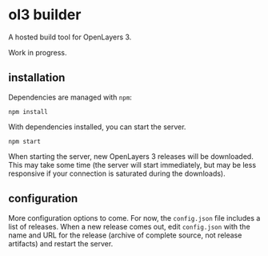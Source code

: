 # ol3 builder

A hosted build tool for OpenLayers 3.

Work in progress.

## installation

Dependencies are managed with `npm`:

    npm install

With dependencies installed, you can start the server.

    npm start

When starting the server, new OpenLayers 3 releases will be downloaded.  This may take some time (the server will start immediately, but may be less responsive if your connection is saturated during the downloads).

## configuration

More configuration options to come.  For now, the `config.json` file includes a list of releases.  When a new release comes out, edit `config.json` with the name and URL for the release (archive of complete source, not release artifacts) and restart the server.
